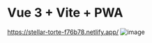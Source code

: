 # Vue 3 + Vite + PWA 
https://stellar-torte-f76b78.netlify.app/
![image](https://github.com/0smarLP/guitar-PWA/assets/99296482/5f45379d-5cbd-44c4-8ad3-7bf69bd1c1c6)
